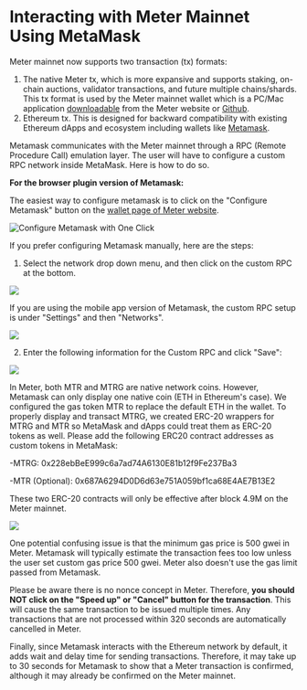 # Interacting with Meter Mainnet Using MetaMask

Meter mainnet now supports two transaction \(tx\) formats: 

1. The native Meter tx, which is more expansive and supports staking, on-chain auctions, validator transactions, and future multiple chains/shards. This tx format is used by the Meter mainnet wallet which is a PC/Mac application [downloadable](https://www.meter.io/wallets/) from the Meter website or [Github](https://github.com/meterio/meter-wallet). 
2. Ethereum tx. This is designed for backward compatibility with existing Ethereum dApps and ecosystem including wallets like [Metamask](https://metamask.io/).

Metamask communicates with the Meter mainnet through a RPC \(Remote Procedure Call\) emulation layer.  The user will have to configure a custom RPC network inside MetaMask. Here is how to do so.

**For the browser plugin version of Metamask:**

The easiest way to configure metamask is to click on the "Configure Metamask" button on the [wallet page of Meter website](https://meter.io/wallets).

![Configure Metamask with One Click](../.gitbook/assets/image%20%287%29.png)

If you prefer configuring Metamask manually, here are the steps:

1. Select the network drop down menu, and then click on the custom RPC at the bottom.

![](../.gitbook/assets/image%20%283%29.png)

If you are using the mobile app version of Metamask, the custom RPC setup is under "Settings" and then "Networks".

![](../.gitbook/assets/image%20%286%29.png)



2. Enter the following information for the Custom RPC and click "Save":

![](../.gitbook/assets/image%20%284%29.png)

In Meter, both MTR and MTRG are native network coins. However, Metamask can only display one native coin \(ETH in Ethereum's case\). We configured the gas token MTR to replace the default ETH in the wallet. To properly display and transact MTRG, we created ERC-20 wrappers for MTRG and MTR so MetaMask and dApps could treat them as ERC-20 tokens as well. Please add the following ERC20 contract addresses as custom tokens in MetaMask:

-MTRG: 0x228ebBeE999c6a7ad74A6130E81b12f9Fe237Ba3

-MTR \(Optional\): 0x687A6294D0D6d63e751A059bf1ca68E4AE7B13E2

These two ERC-20 contracts will only be effective after block 4.9M on the Meter mainnet.

![](../.gitbook/assets/image%20%281%29.png)

One potential confusing issue is that the minimum gas price is 500 gwei in Meter.  Metamask will typically estimate the transaction fees too low unless the user set custom gas price 500 gwei.  Meter also doesn't use the gas limit passed from Metamask.

Please be aware there is no nonce concept in Meter.  Therefore, **you should NOT click on the "Speed up" or "Cancel" button for the transaction**.  This will cause the same transaction to be issued multiple times.  Any transactions that are not processed within 320 seconds are automatically cancelled in Meter.

Finally, since Metamask interacts with the Ethereum network by default, it adds wait and delay time for sending transactions. Therefore, it may take up to 30 seconds for Metamask to show that a Meter transaction is confirmed, although it may already be confirmed on the Meter mainnet. 











